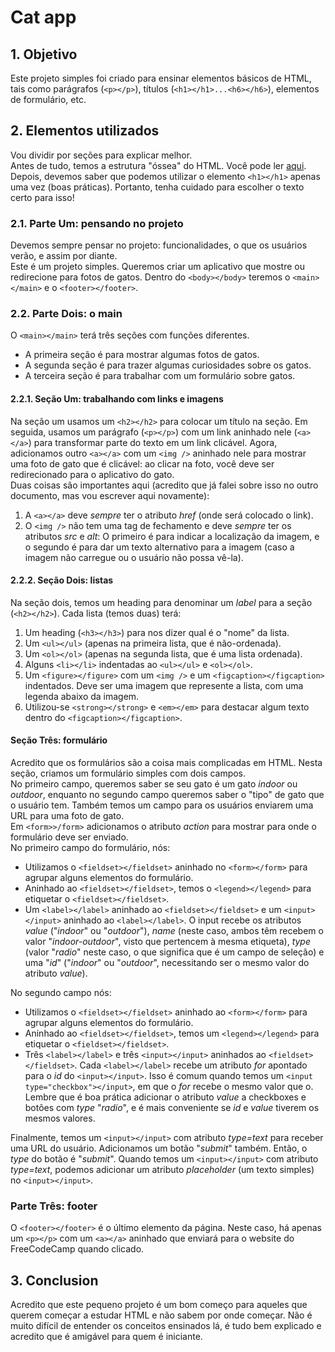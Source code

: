 # **Cat app**  

## **1. Objetivo**  
Este projeto simples foi criado para ensinar elementos básicos de HTML, tais como parágrafos (`<p></p>`), títulos (`<h1></h1>...<h6></h6>`), elementos de formulário, etc.  

## **2. Elementos utilizados**  
Vou dividir por seções para explicar melhor.  
Antes de tudo, temos a estrutura "óssea" do HTML. Você pode ler [aqui](/pt/html_css/text/html.md/#3-basic-structure-of-an-html-document-the-skeleton).  
Depois, devemos saber que podemos utilizar o elemento `<h1></h1>` apenas uma vez (boas práticas). Portanto, tenha cuidado para escolher o texto certo para isso!  

### **2.1. Parte Um: pensando no projeto**  
Devemos sempre pensar no projeto: funcionalidades, o que os usuários verão, e assim por diante.  
Este é um projeto simples. Queremos criar um aplicativo que mostre ou redirecione para fotos de gatos. Dentro do `<body></body>` teremos o `<main></main>` e o `<footer></footer>`.  

### **2.2. Parte Dois: o main**  
O `<main></main>` terá três seções com funções diferentes.  
- A primeira seção é para mostrar algumas fotos de gatos.
- A segunda seção é para trazer algumas curiosidades sobre os gatos.
- A terceira seção é para trabalhar com um formulário sobre gatos.  

#### **2.2.1. Seção Um: trabalhando com links e imagens**  
Na seção um usamos um `<h2></h2>` para colocar um título na seção. Em seguida, usamos um parágrafo (`<p></p>`) com um link aninhado nele (`<a></a>`) para transformar parte do texto em um link clicável. Agora, adicionamos outro `<a></a>` com um `<img />` aninhado nele para mostrar uma foto de gato que é clicável: ao clicar na foto, você deve ser redirecionado para o aplicativo do gato.  
Duas coisas são importantes aqui (acredito que já falei sobre isso no outro documento, mas vou escrever aqui novamente):  
1. A `<a></a>` deve *sempre* ter o atributo *href* (onde será colocado o link).  
2. O `<img />` não tem uma tag de fechamento e deve *sempre* ter os atributos *src* e *alt*: O primeiro é para indicar a localização da imagem, e o segundo é para dar um texto alternativo para a imagem (caso a imagem não carregue ou o usuário não possa vê-la).  

#### **2.2.2. Seção Dois: listas**  
Na seção dois, temos um heading para denominar um *label* para a seção (`<h2></h2>`). Cada lista (temos duas) terá:  
1. Um heading (`<h3></h3>`) para nos dizer qual é o "nome" da lista.
2. Um `<ul></ul>` (apenas na primeira lista, que é não-ordenada).
3. Um `<ol></ol>` (apenas na segunda lista, que é uma lista ordenada).
4. Alguns `<li></li>` indentadas ao `<ul></ul>` e 
`<ol></ol>`.
5. Um `<figure></figure>` com um `<img />` e um `<figcaption></figcaption>` indentados. Deve ser uma imagem que represente a lista, com uma legenda abaixo da imagem.  
6. Utilizou-se `<strong></strong>` e `<em></em>` para destacar algum texto dentro do `<figcaption></figcaption>`.  

#### **Seção Três: formulário**  
Acredito que os formulários são a coisa mais complicadas em HTML. Nesta seção, criamos um formulário simples com dois campos.  
No primeiro campo, queremos saber se seu gato é um gato *indoor* ou *outdoor*, enquanto no segundo campo queremos saber o "tipo" de gato que o usuário tem. Também temos um campo para os usuários enviarem uma URL para uma foto de gato.  
Em `<form>>/form>` adicionamos o atributo *action* para mostrar para onde o formulário deve ser enviado.  
No primeiro campo do formulário, nós:  

- Utilizamos o `<fieldset></fieldset>` aninhado no `<form></form>` para agrupar alguns elementos do formulário.
- Aninhado ao `<fieldset></fieldset>`, temos o `<legend></legend>` para etiquetar o `<fieldset></fieldset>`.
- Um `<label></label>` aninhado ao `<fieldset></fieldset>` e um `<input></input>` aninhado ao `<label></label>`. O input recebe os atributos *value* ("*indoor*" ou "*outdoor*"), *name* (neste caso, ambos têm recebem o valor "*indoor-outdoor*", visto que pertencem à mesma etiqueta), *type* (valor "*radio*" neste caso, o que significa que é um campo de seleção) e uma "*id*" ("*indoor*" ou "*outdoor*", necessitando ser o mesmo valor do atributo *value*).  

No segundo campo nós:  

- Utilizamos o `<fieldset></fieldset>` aninhado ao `<form></form>` para agrupar alguns elementos do formulário.
- Aninhado ao `<fieldset></fieldset>`, temos um `<legend></legend>` para etiquetar o `<fieldset></fieldset>`.
- Três `<label></label>` e três `<input></input>` aninhados ao `<fieldset></fieldset>`. Cada `<label></label>` recebe um atributo *for* apontado para o *id* do `<input></input>`. Isso é comum quando temos um `<input type="checkbox"></input>`, em que o *for* recebe o mesmo valor que o. Lembre que é boa prática adicionar o atributo *value* a checkboxes e botões com *type* "*radio*", e é mais conveniente se *id* e *value* tiverem os mesmos valores.  

Finalmente, temos um `<input></input>` com atributo *type=text* para receber uma URL do usuário. Adicionamos um botão "*submit*" também. Então, o *type* do botão é "*submit*". Quando temos um `<input></input>` com atributo *type=text*, podemos adicionar um atributo *placeholder* (um texto simples) no `<input></input>`.  

### **Parte Três: footer**  
O `<footer></footer>` é o último elemento da página. Neste caso, há apenas um `<p></p>` com um `<a></a>` aninhado que enviará para o website do FreeCodeCamp quando clicado.  

## **3. Conclusion**  
Acredito que este pequeno projeto é um bom começo para aqueles que querem começar a estudar HTML e não sabem por onde começar. Não é muito difícil de entender os conceitos ensinados lá, é tudo bem explicado e acredito que é amigável para quem é iniciante.
